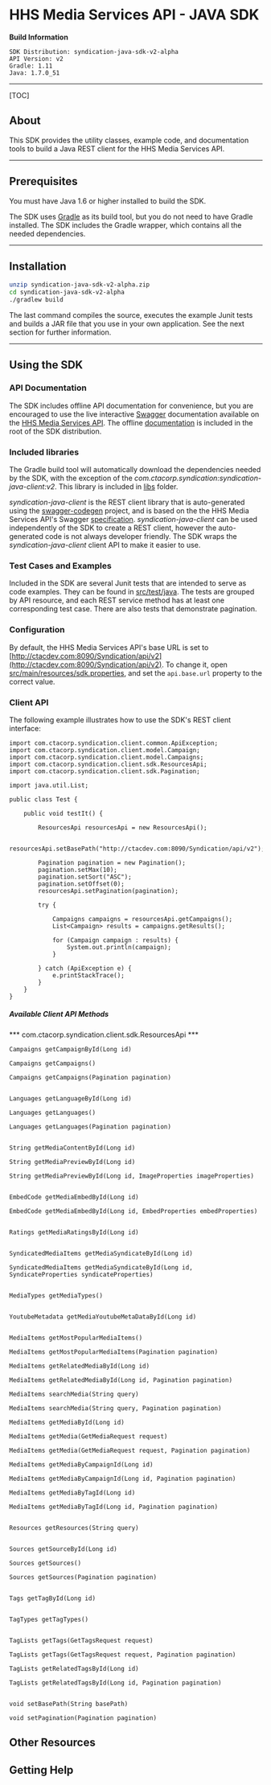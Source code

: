 # HHS Media Services API - JAVA SDK

**Build Information**

```
SDK Distribution: syndication-java-sdk-v2-alpha
API Version: v2
Gradle: 1.11
Java: 1.7.0_51
```
---

[TOC]

## About

This SDK provides the utility classes, example code, and documentation tools to build a Java REST client for the HHS Media Services API.

---
## Prerequisites

You must have Java 1.6 or higher installed to build the SDK.

The SDK uses [Gradle](http://www.gradle.org) as its build tool, but you do not need to have Gradle installed. The SDK includes the Gradle wrapper, which contains all the needed dependencies.

---
## Installation

```sh
unzip syndication-java-sdk-v2-alpha.zip
cd syndication-java-sdk-v2-alpha
./gradlew build
```

The last command compiles the source, executes the example Junit tests and builds a JAR file that you use in your own application. See the next section for further information.

---
## Using the SDK

### API Documentation

The SDK includes offline API documentation for convenience, but you are encouraged to use the live interactive [Swagger](https://helloreverb.com/developers/swagger) documentation available on the [HHS Media Services API](http://ctacdev.com:8090/Syndication). The offline [documentation](API_DOCS.md) is included in the root of the SDK distribution.

### Included libraries

The Gradle build tool will automatically download the dependencies needed by the SDK, with the exception of the *com.ctacorp.syndication:syndication-java-client:v2*. This library is included in [libs](libs) folder.

*syndication-java-client* is the REST client library that is auto-generated using the [swagger-codegen](https://github.com/wordnik/swagger-codegen) project, and is based on the the HHS Media Services API's Swagger [specification](http://ctacdev.com:8090/Syndication/swagger/api). *syndication-java-client* can be used independently of the SDK to create a REST client, however the auto-generated code is not always developer friendly. The SDK wraps the *syndication-java-client* client API to make it easier to use.

### Test Cases and Examples

Included in the SDK are several Junit tests that are intended to serve as code examples. They can be found in [src/test/java](src/test/java). The tests are grouped by API resource, and each REST service method has at least one corresponding test case. There are also tests that demonstrate pagination.

### Configuration

By default, the HHS Media Services API's base URL is set to [http://ctacdev.com:8090/Syndication/api/v2](http://ctacdev.com:8090/Syndication/api/v2). To change it, open [src/main/resources/sdk.properties](src/main/resources/sdk.properties), and set the `api.base.url` property to the correct value.

### Client API

The following example illustrates how to use the SDK's REST client interface:

	
	import com.ctacorp.syndication.client.common.ApiException;
	import com.ctacorp.syndication.client.model.Campaign;
	import com.ctacorp.syndication.client.model.Campaigns;
	import com.ctacorp.syndication.client.sdk.ResourcesApi;
	import com.ctacorp.syndication.client.sdk.Pagination;
	
	import java.util.List;
	
	public class Test {
	
	    public void testIt() {
	
	        ResourcesApi resourcesApi = new ResourcesApi();
	
	        resourcesApi.setBasePath("http://ctacdev.com:8090/Syndication/api/v2");
	
	        Pagination pagination = new Pagination();
	        pagination.setMax(10);
	        pagination.setSort("ASC");
	        pagination.setOffset(0);
	        resourcesApi.setPagination(pagination);
	
	        try {
	
	            Campaigns campaigns = resourcesApi.getCampaigns();
	            List<Campaign> results = campaigns.getResults();
	
	            for (Campaign campaign : results) {
	                System.out.println(campaign);
	            }
	
	        } catch (ApiException e) {
	            e.printStackTrace();
	        }
	    }
	}
 
##### Available Client API Methods
 
 
*** com.ctacorp.syndication.client.sdk.ResourcesApi ***

	Campaigns getCampaignById(Long id)
	 
	Campaigns getCampaigns()
	 
	Campaigns getCampaigns(Pagination pagination)
	
	 
	Languages getLanguageById(Long id)
	 
	Languages getLanguages()
	 
	Languages getLanguages(Pagination pagination)
	
	 		
	String getMediaContentById(Long id)
	
	String getMediaPreviewById(Long id)
	 
	String getMediaPreviewById(Long id, ImageProperties imageProperties)
	
	 
	EmbedCode getMediaEmbedById(Long id)
	 
	EmbedCode getMediaEmbedById(Long id, EmbedProperties embedProperties)
	
	 
	Ratings getMediaRatingsById(Long id)
	
	 
	SyndicatedMediaItems getMediaSyndicateById(Long id)
	 
	SyndicatedMediaItems getMediaSyndicateById(Long id, SyndicateProperties syndicateProperties)
	 
	
	MediaTypes getMediaTypes()
	
	
	YoutubeMetadata getMediaYoutubeMetaDataById(Long id)
	
	 
	MediaItems getMostPopularMediaItems()
	 
	MediaItems getMostPopularMediaItems(Pagination pagination)
	 
	MediaItems getRelatedMediaById(Long id)
	 
	MediaItems getRelatedMediaById(Long id, Pagination pagination)
	
	MediaItems searchMedia(String query)
	 
	MediaItems searchMedia(String query, Pagination pagination)
	
	MediaItems getMediaById(Long id)
	
	MediaItems getMedia(GetMediaRequest request)
	 
	MediaItems getMedia(GetMediaRequest request, Pagination pagination)
	 
	MediaItems getMediaByCampaignId(Long id)
	 
	MediaItems getMediaByCampaignId(Long id, Pagination pagination)
	 
	MediaItems getMediaByTagId(Long id)
	 
	MediaItems getMediaByTagId(Long id, Pagination pagination)
			 
	 
	Resources getResources(String query)
	
	 
	Sources getSourceById(Long id)
	 
	Sources getSources()
	 
	Sources getSources(Pagination pagination)
	
	 
	Tags getTagById(Long id)
	
	
	TagTypes getTagTypes()
	
	 
	TagLists getTags(GetTagsRequest request)
	 
	TagLists getTags(GetTagsRequest request, Pagination pagination)
	
	TagLists getRelatedTagsById(Long id)
	 
	TagLists getRelatedTagsById(Long id, Pagination pagination)
		 		 		
	 
	void setBasePath(String basePath)
	 
	void setPagination(Pagination pagination)
	

## Other Resources

## Getting Help